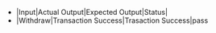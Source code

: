 * |Input|Actual Output|Expected Output|Status|
* |Withdraw|Transaction Success|Trasaction Success|pass
